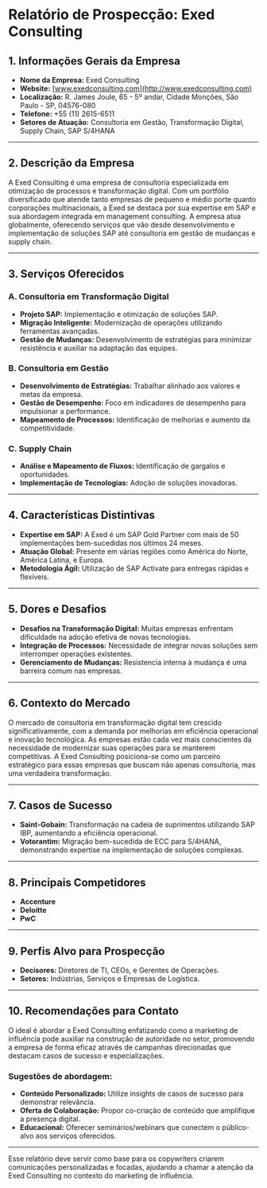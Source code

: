 # Relatório de Prospecção: Exed Consulting

## 1. Informações Gerais da Empresa
- **Nome da Empresa:** Exed Consulting
- **Website:** [www.exedconsulting.com](http://www.exedconsulting.com)
- **Localização:** R. James Joule, 65 - 5º andar, Cidade Monções, São Paulo - SP, 04576-080
- **Telefone:** +55 (11) 2615-6511
- **Setores de Atuação:** Consultoria em Gestão, Transformação Digital, Supply Chain, SAP S/4HANA

---

## 2. Descrição da Empresa
A Exed Consulting é uma empresa de consultoria especializada em otimização de processos e transformação digital. Com um portfólio diversificado que atende tanto empresas de pequeno e médio porte quanto corporações multinacionais, a Exed se destaca por sua expertise em SAP e sua abordagem integrada em management consulting. A empresa atua globalmente, oferecendo serviços que vão desde desenvolvimento e implementação de soluções SAP até consultoria em gestão de mudanças e supply chain.

---

## 3. Serviços Oferecidos
### A. Consultoria em Transformação Digital
- **Projeto SAP:** Implementação e otimização de soluções SAP.
- **Migração Inteligente:** Modernização de operações utilizando ferramentas avançadas.
- **Gestão de Mudanças:** Desenvolvimento de estratégias para minimizar resistência e auxiliar na adaptação das equipes.

### B. Consultoria em Gestão
- **Desenvolvimento de Estratégias:** Trabalhar alinhado aos valores e metas da empresa.
- **Gestão de Desempenho:** Foco em indicadores de desempenho para impulsionar a performance.
- **Mapeamento de Processos:** Identificação de melhorias e aumento da competitividade.

### C. Supply Chain
- **Análise e Mapeamento de Fluxos:** Identificação de gargalos e oportunidades.
- **Implementação de Tecnologias:** Adoção de soluções inovadoras.
  
---

## 4. Características Distintivas
- **Expertise em SAP:** A Exed é um SAP Gold Partner com mais de 50 implementações bem-sucedidas nos últimos 24 meses.
- **Atuação Global:** Presente em várias regiões como América do Norte, América Latina, e Europa.
- **Metodologia Ágil:** Utilização de SAP Activate para entregas rápidas e flexíveis.

---

## 5. Dores e Desafios
- **Desafios na Transformação Digital:** Muitas empresas enfrentam dificuldade na adoção efetiva de novas tecnologias.
- **Integração de Processos:** Necessidade de integrar novas soluções sem interromper operações existentes.
- **Gerenciamento de Mudanças:** Resistencia interna à mudança é uma barreira comum nas empresas.

---

## 6. Contexto do Mercado
O mercado de consultoria em transformação digital tem crescido significativamente, com a demanda por melhorias em eficiência operacional e inovação tecnológica. As empresas estão cada vez mais conscientes da necessidade de modernizar suas operações para se manterem competitivas. A Exed Consulting posiciona-se como um parceiro estratégico para essas empresas que buscam não apenas consultoria, mas uma verdadeira transformação.

---

## 7. Casos de Sucesso
- **Saint-Gobain:** Transformação na cadeia de suprimentos utilizando SAP IBP, aumentando a eficiência operacional.
- **Votorantim:** Migração bem-sucedida de ECC para S/4HANA, demonstrando expertise na implementação de soluções complexas.

---

## 8. Principais Competidores
- **Accenture**
- **Deloitte**
- **PwC**
  
---

## 9. Perfis Alvo para Prospecção
- **Decisores:** Diretores de TI, CEOs, e Gerentes de Operações.
- **Setores:** Indústrias, Serviços e Empresas de Logística.

---

## 10. Recomendações para Contato
O ideal é abordar a Exed Consulting enfatizando como a marketing de influência pode auxiliar na construção de autoridade no setor, promovendo a empresa de forma eficaz através de campanhas direcionadas que destacam casos de sucesso e especializações.

### Sugestões de abordagem:
- **Conteúdo Personalizado:** Utilize insights de casos de sucesso para demonstrar relevância.
- **Oferta de Colaboração:** Propor co-criação de conteúdo que amplifique a presença digital.
- **Educacional:** Oferecer seminários/webinars que conectem o público-alvo aos serviços oferecidos.

---

Esse relatório deve servir como base para os copywriters criarem comunicações personalizadas e focadas, ajudando a chamar a atenção da Exed Consulting no contexto do marketing de influência.